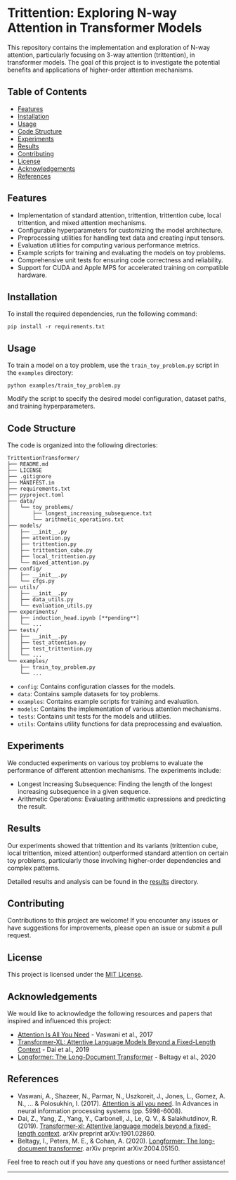 # Trittention: Exploring N-way Attention in Transformer Models

This repository contains the implementation and exploration of N-way attention, particularly focusing on 3-way attention (trittention), in transformer models. The goal of this project is to investigate the potential benefits and applications of higher-order attention mechanisms.

## Table of Contents

- [Features](#features)
- [Installation](#installation)
- [Usage](#usage)
- [Code Structure](#code-structure)
- [Experiments](#experiments)
- [Results](#results)
- [Contributing](#contributing)
- [License](#license)
- [Acknowledgements](#acknowledgements)
- [References](#references)

## Features

- Implementation of standard attention, trittention, trittention cube, local trittention, and mixed attention mechanisms.
- Configurable hyperparameters for customizing the model architecture.
- Preprocessing utilities for handling text data and creating input tensors.
- Evaluation utilities for computing various performance metrics.
- Example scripts for training and evaluating the models on toy problems.
- Comprehensive unit tests for ensuring code correctness and reliability.
- Support for CUDA and Apple MPS for accelerated training on compatible hardware.

## Installation

To install the required dependencies, run the following command:

```
pip install -r requirements.txt
```

## Usage

To train a model on a toy problem, use the `train_toy_problem.py` script in the `examples` directory:

```
python examples/train_toy_problem.py
```

Modify the script to specify the desired model configuration, dataset paths, and training hyperparameters.

## Code Structure

The code is organized into the following directories:

```
TrittentionTransformer/
├── README.md
├── LICENSE
├── .gitignore
├── MANIFEST.in
├── requirements.txt
├── pyproject.toml
├── data/
│   └── toy_problems/
│       ├── longest_increasing_subsequence.txt
│       └── arithmetic_operations.txt
├── models/
│   ├── __init__.py
│   ├── attention.py
│   ├── trittention.py
│   ├── trittention_cube.py
│   ├── local_trittention.py
│   └── mixed_attention.py
├── config/
│   ├── __init__.py
│   └── cfgs.py
├── utils/
│   ├── __init__.py
│   ├── data_utils.py
│   └── evaluation_utils.py
├── experiments/
│   ├── induction_head.ipynb [**pending**]
│   └── ...
├── tests/
│   ├── __init__.py
│   ├── test_attention.py
│   ├── test_trittention.py
│   └── ...
└── examples/
    ├── train_toy_problem.py
    └── ...
```

- `config`: Contains configuration classes for the models.
- `data`: Contains sample datasets for toy problems.
- `examples`: Contains example scripts for training and evaluation.
- `models`: Contains the implementation of various attention mechanisms.
- `tests`: Contains unit tests for the models and utilities.
- `utils`: Contains utility functions for data preprocessing and evaluation.

## Experiments

We conducted experiments on various toy problems to evaluate the performance of different attention mechanisms. The experiments include:

- Longest Increasing Subsequence: Finding the length of the longest increasing subsequence in a given sequence.
- Arithmetic Operations: Evaluating arithmetic expressions and predicting the result.

## Results

Our experiments showed that trittention and its variants (trittention cube, local trittention, mixed attention) outperformed standard attention on certain toy problems, particularly those involving higher-order dependencies and complex patterns.

Detailed results and analysis can be found in the [results](results/) directory.

## Contributing

Contributions to this project are welcome! If you encounter any issues or have suggestions for improvements, please open an issue or submit a pull request.

## License

This project is licensed under the [MIT License](LICENSE).

## Acknowledgements

We would like to acknowledge the following resources and papers that inspired and influenced this project:

- [Attention Is All You Need](https://arxiv.org/abs/1706.03762) - Vaswani et al., 2017
- [Transformer-XL: Attentive Language Models Beyond a Fixed-Length Context](https://arxiv.org/abs/1901.02860) - Dai et al., 2019
- [Longformer: The Long-Document Transformer](https://arxiv.org/abs/2004.05150) - Beltagy et al., 2020

## References

- Vaswani, A., Shazeer, N., Parmar, N., Uszkoreit, J., Jones, L., Gomez, A. N., ... & Polosukhin, I. (2017). [Attention is all you need](https://arxiv.org/abs/1706.03762). In Advances in neural information processing systems (pp. 5998-6008).
- Dai, Z., Yang, Z., Yang, Y., Carbonell, J., Le, Q. V., & Salakhutdinov, R. (2019). [Transformer-xl: Attentive language models beyond a fixed-length context](https://arxiv.org/abs/1901.02860). arXiv preprint arXiv:1901.02860.
- Beltagy, I., Peters, M. E., & Cohan, A. (2020). [Longformer: The long-document transformer](https://arxiv.org/abs/2004.05150). arXiv preprint arXiv:2004.05150.

Feel free to reach out if you have any questions or need further assistance!

---